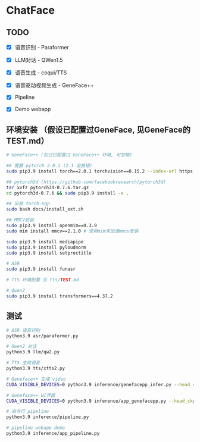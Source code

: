 # ChatFace



## TODO

- [x] 语音识别 - Paraformer
- [x] LLM对话 - QWen1.5
- [x] 语音生成 - coqui/TTS
- [x] 语音驱动视频生成 - GeneFace++
- [x] Pipeline
- [x] Demo webapp



## 环境安装 （假设已配置过GeneFace, 见GeneFace的TEST.md）

```bash
# GeneFace++ (如过已配置过 GeneFace++ 环境, 可忽略)

## 需要 pytorch 2.0.1 (2.1 会报错)
sudo pip3.9 install torch==2.0.1 torchvision==0.15.2 --index-url https://download.pytorch.org/whl/cu118

## pytorch3d (https://github.com/facebookresearch/pytorch3d)
tar xvfz pytorch3d-0.7.6.tar.gz
cd pytorch3d-0.7.6 && sudo pip3.9 install -e .

## 安装 torch-ngp
sudo bash docs/install_ext.sh

## MMCV安装
sudo pip3.9 install openmim==0.3.9
sudo mim install mmcv==2.1.0 # 使用mim来加速mmcv安装

sudo pip3.9 install mediapipe
sudo pip3.9 install pyloudnorm
sudo pip3.9 install setproctitle

# ASR
sudo pip3.9 install funasr

# TTS 环境配置 见 tts/TEST.md

# Qwen2
sudo pip3.9 install transformers==4.37.2
```



## 测试

```bash
# ASR 语音识别
python3.9 asr/paraformer.py

# Qwen2 对话
python3.9 llm/qw2.py

# TTS 生成语音
python3.9 tts/xtts2.py

# Geneface++ 生成 video
CUDA_VISIBLE_DEVICES=0 python3.9 inference/genefacepp_infer.py --head_ckpt= --torso_ckpt=checkpoints/motion2video_nerf/News_torso --drv_aud=data/raw/val_wavs/MacronSpeech.wav --out_name=infer_outs/News_demo.mp4

# Geneface++ UI界面
CUDA_VISIBLE_DEVICES=0 python3.9 inference/app_genefacepp.py --head_ckpt= --torso_ckpt=checkpoints/motion2video_nerf/News_torso

# 命令行 pipeline
python3.9 inference/pipeline.py

# pipeline webapp demo
python3.9 inference/app_pipeline.py
```
